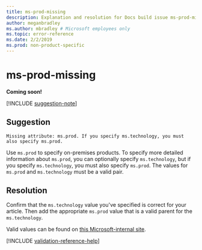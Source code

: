 ```yaml
---
title: ms-prod-missing
description: Explanation and resolution for Docs build issue ms-prod-missing
author: meganbradley
ms.author: mbradley # Microsoft employees only
ms.topic: error-reference
ms.date: 2/2/2019
ms.prod: non-product-specific
---
```

# ms-prod-missing

**Coming soon!**

[!INCLUDE [suggestion-note](includes/suggestion-note.md)]

## Suggestion

`Missing attribute: ms.prod. If you specify ms.technology, you must also specify ms.prod.`

Use `ms.prod` to specify on-premises products. To specify more detailed information about `ms.prod`, you can optionally specify `ms.technology`, but if you specify `ms.technology`, you must also specify `ms.prod`. The values for `ms.prod` and `ms.technology` must be a valid pair.

## Resolution

Confirm that the `ms.technology` value you've specified is correct for your article. Then add the appropriate `ms.prod` value that is a valid parent for the `ms.technology`.

Valid values can be found on [this Microsoft-internal site](https://docsmetadatatool.azurewebsites.net/whitelists).

<!--make sure to add this file to your includes folder and verify the path-->
[!INCLUDE [validation-reference-help](includes/validation-reference-help.md)]
